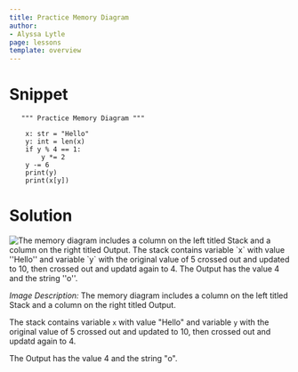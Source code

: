 ```yaml
---
title: Practice Memory Diagram
author:
- Alyssa Lytle
page: lessons
template: overview
---
```


# Snippet

<pre>
<code class="python">   """ Practice Memory Diagram """

    x: str = "Hello"
    y: int = len(x)
    if y % 4 == 1:
        y *= 2
    y -= 6
    print(y)
    print(x[y])
</code></pre>

# Solution

<img class="img-fluid" src="/static/assets/f23/conditionals-00-sol.png" alt="The memory diagram includes a column on the left titled Stack and a column on the right titled Output. The stack contains variable `x` with value ''Hello'' and variable `y` with the original value of 5 crossed out and updated to 10, then crossed out and updatd again to 4. The Output has the value 4 and the string ''o''."  /> 

*Image Description:* The memory diagram includes a column on the left titled Stack and a column on the right titled Output. 

The stack contains variable `x` with value "Hello" and variable `y` with the original value of 5 crossed out and updated to 10, then crossed out and updatd again to 4. 

The Output has the value 4 and the string "o".